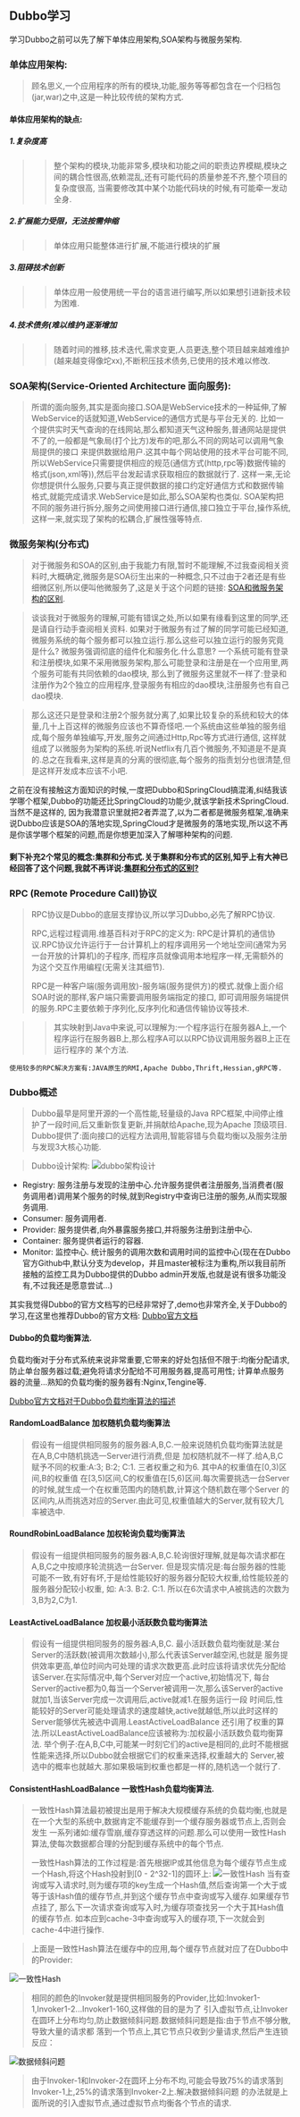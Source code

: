 ## Dubbo学习

学习Dubbo之前可以先了解下单体应用架构,SOA架构与微服务架构.

### 单体应用架构:
>顾名思义,一个应用程序的所有的模块,功能,服务等等都包含在一个归档包(jar,war)之中,这是一种比较传统的架构方式.

#### 单体应用架构的缺点:
##### 1.复杂度高
>>整个架构的模块,功能非常多,模块和功能之间的职责边界模糊,模块之间的耦合性很高,依赖混乱,还有可能代码的质量参差不齐,整个项目的复杂度很高,
>当需要修改其中某个功能代码块的时候,有可能牵一发动全身.

##### 2.扩展能力受限，无法按需伸缩
>> 单体应用只能整体进行扩展,不能进行模块的扩展

##### 3.阻碍技术创新
>> 单体应用一般使用统一平台的语言进行编写,所以如果想引进新技术较为困难.

##### 4.技术债务(难以维护)逐渐增加
>>随着时间的推移,技术迭代,需求变更,人员更迭,整个项目越来越难维护(越来越变得像坨xx),不断积压技术债务,已使用的技术难以修改.

### SOA架构(Service-Oriented Architecture 面向服务):
>所谓的面向服务,其实是面向接口.SOA是WebService技术的一种延伸,了解WebService的话就知道,WebService的通信方式是与平台无关的.
>比如一个提供实时天气查询的在线网站,那么都知道天气这种服务,普通网站是提供不了的,一般都是气象局(打个比方)发布的吧,那么不同的网站可以调用气象局提供的接口
>来提供数据给用户.这其中每个网站使用的技术平台可能不同,所以WebService只需要提供相应的规范(通信方式(http,rpc等)数据传输的格式(json,xml等)),然后平台发起请求获取相应的数据就行了.
>这样一来,无论你想提供什么服务,只要与真正提供数据的接口约定好通信方式和数据传输格式,就能完成请求.WebService是如此,那么SOA架构也类似.
>SOA架构把不同的服务进行拆分,服务之间使用接口进行通信,接口独立于平台,操作系统,这样一来,就实现了架构的松耦合,扩展性强等特点.

### 微服务架构(分布式)
>对于微服务和SOA的区别,由于我能力有限,暂时不能理解,不过我查阅相关资料时,大概确定,微服务是SOA衍生出来的一种概念,只不过由于2者还是有些细微区别,所以便叫他微服务了,这是关于这个问题的链接:
> [SOA和微服务架构的区别](https://www.zhihu.com/question/37808426).

>谈谈我对于微服务的理解,可能有错误之处,所以如果有缘看到这里的同学,还是请自行动手查阅相关资料.
如果对于微服务有过了解的同学可能已经知道,微服务系统的每个服务都可以独立运行.那么这些可以独立运行的服务究竟是什么?
微服务强调彻底的组件化和服务化.什么意思? 一个系统可能有登录和注册模块,如果不采用微服务架构,那么可能登录和注册是在一个应用里,两个服务可能有共同依赖的dao模块,
那么到了微服务这里就不一样了:登录和注册作为2个独立的应用程序,登录服务有相应的dao模块,注册服务也有自己dao模块.

>那么这还只是登录和注册2个服务就分离了,如果比较复杂的系统和较大的体量,几十上百这样的微服务应该也不算奇怪吧.一个系统由这些单独的服务组成,每个服务单独编写,开发,服务之间通过Http,Rpc等方式进行通信,
>这样就组成了以微服务为架构的系统.听说Netflix有几百个微服务,不知道是不是真的.总之在我看来,这样是真的分离的很彻底,每个服务的指责划分也很清楚,但是这样开发成本应该不小吧.

之前在没有接触这方面知识的时候,一度把Dubbo和SpringCloud搞混淆,纠结我该学哪个框架,Dubbo的功能还比SpringCloud的功能少,就该学新技术SpringCloud.当然不是这样的,
因为我潜意识里就把2者弄混了,以为二者都是微服务框架,准确来说Dubbo应该是SOA的落地实现,SpringCloud才是微服务的落地实现,所以这不再是你该学哪个框架的问题,而是你想更加深入了解哪种架构的问题.

#### 剩下补充2个常见的概念:集群和分布式.关于集群和分布式的区别,知乎上有大神已经回答了这个问题,我就不再详说:[集群和分布式的区别?](https://www.zhihu.com/question/20004877)

### RPC (Remote Procedure Call)协议
>RPC协议是Dubbo的底层支撑协议,所以学习Dubbo,必先了解RPC协议.
>
>RPC,远程过程调用.维基百科对于RPC的定义为:
>RPC是计算机的通信协议.RPC协议允许运行于一台计算机上的程序调用另一个地址空间(通常为另一台开放的计算机)的子程序,
>而程序员就像调用本地程序一样,无需额外的为这个交互作用编程(无需关注其细节).
>
>RPC是一种客户端(服务调用放)-服务端(服务提供方)的模式.就像上面介绍SOA时说的那样,客户端只需要调用服务端指定的接口,
>即可调用服务端提供的服务.RPC主要依赖于序列化,反序列化和通信传输协议等技术.

>>其实映射到Java中来说,可以理解为:一个程序运行在服务器A上,一个程序运行在服务器B上,那么程序A可以以RPC协议调用服务器B上正在运行程序的
>某个方法.

```
使用较多的RPC解决方案有:JAVA原生的RMI,Apache Dubbo,Thrift,Hessian,gRPC等.
```

### Dubbo概述
>Dubbo最早是阿里开源的一个高性能,轻量级的Java RPC框架,中间停止维护了一段时间,后又重新恢复更新,并捐献给Apache,现为Apache
>顶级项目.
>Dubbo提供了:面向接口的远程方法调用,智能容错与负载均衡以及服务注册与发现3大核心功能.

>Dubbo设计架构:
![dubbo架构设计](../img/dubbo架构图.png)
* Registry: 服务注册与发现的注册中心.允许服务提供者注册服务,当消费者(服务调用者)调用某个服务的时候,就到Registry中查询已注册的服务,从而实现服务调用.
* Consumer: 服务调用者.
* Provider: 服务提供者,向外暴露服务接口,并将服务注册到注册中心.
* Container: 服务提供者运行的容器.
* Monitor: 监控中心. 统计服务的调用次数和调用时间的监控中心(现在在Dubbo官方Github中,默认分支为develop，并且master被标注为重构,所以我目前所接触的监控工具为Dubbo提供的Dubbo admin开发版,也就是说有很多功能没有,不过我还是愿意尝试...)

其实我觉得Dubbo的官方文档写的已经非常好了,demo也非常齐全,关于Dubbo的学习,在这里也推荐Dubbo的官方文档:
[Dubbo官方文档](https://dubbo.apache.org/zh-cn/index.html)

#### Dubbo的负载均衡算法.

负载均衡对于分布式系统来说非常重要,它带来的好处包括但不限于:均衡分配请求,防止单台服务器过载;避免将请求分配给不可用服务器,提高可用性;
计算单点服务器的流量...熟知的负载均衡的服务器有:Nginx,Tengine等.

[Dubbo官方文档对于Dubbo负载均衡算法的描述](https://dubbo.apache.org/zh-cn/docs/source_code_guide/loadbalance.html)

#### RandomLoadBalance     加权随机负载均衡算法
>假设有一组提供相同服务的服务器:A,B,C.一般来说随机负载均衡算法就是在A,B,C中随机挑选一Server进行消费,但是
>加权随机就不一样了.给A,B,C赋予不同的权重:A:3; B:2; C:1. 三者权重之和为6. 其中A的权重值在[0,3)区间,B的权重值
>在[3,5)区间,C的权重值在[5,6)区间.每次需要挑选一台Server的时候,就生成一个在权重范围内的随机数,计算这个随机数在哪个Server
>的区间内,从而挑选对应的Server.由此可见,权重值越大的Server,就有较大几率被选中.

#### RoundRobinLoadBalance 加权轮询负载均衡算法
>假设有一组提供相同服务的服务器:A,B,C.轮询很好理解,就是每次请求都在A,B,C之中按顺序轮流挑选一台Server.
>但是现实情况是:每台服务器的性能可能不一致,有好有坏,于是给性能较好的服务器分配较大权重,给性能较差的服务器分配较小权重,
>如: A:3. B:2. C:1. 所以在6次请求中,A被挑选的次数为3,B为2,C为1.

#### LeastActiveLoadBalance 加权最小活跃数负载均衡算法
>假设有一组提供相同服务的服务器:A,B,C. 最小活跃数负载均衡就是:某台Server的活跃数(被调用次数越小),那么代表该Server越空闲,也就是
>服务提供效率更高,单位时间内可处理的请求次数更高.此时应该将请求优先分配给该Server.在实际情况中,每个Server对应一个active,初始情况下,
>每台Server的active都为0,每当一个Server被调用一次,那么该Server的active就加1,当该Server完成一次调用后,active就减1.在服务运行一段
>时间后,性能较好的Server可能处理请求的速度越快,active就越低,所以此时这样的Server能够优先被选中调用.LeastActiveLoadBalance
>还引用了权重的算法.所以LeastActiveLoadBalance应该被称为:加权最小活跃数负载均衡算法.
>举个例子:在A,B,C中,可能某一时刻它们的active是相同的,此时不能根据性能来选择,所以Dubbo就会根据它们的权重来选择,权重越大的
>Server,被选中的概率也就越大.那如果极端到权重也都是一样的,随机选一个就行了.

#### ConsistentHashLoadBalance 一致性Hash负载均衡算法.
>一致性Hash算法最初被提出是用于解决大规模缓存系统的负载均衡,也就是在一个大型的系统中,数据肯定不能缓存到一个缓存服务器或节点上,否则会发生
>一系列诸如:缓存雪崩,缓存穿透这样的问题.那么可以使用一致性Hash算法,使每次数据都合理的分配到缓存系统中的每个节点.
>
>一致性Hash算法的工作过程是:首先根据IP或其他信息为每个缓存节点生成一个Hash,将这个Hash投射到[0 - 2^32-1]的圆环上:
![一致性Hash](../img/一致性Hash1.png)
当有查询或写入请求时,则为缓存项的key生成一个Hash值,然后查询第一个大于或等于该Hash值的缓存节点,并到这个缓存节点中查询或写入缓存.如果缓存节点挂了,
>那么下一次请求查询或写入时,为缓存项查找另一个大于其Hash值的缓存节点.
>如本应到cache-3中查询或写入的缓存项,下一次就会到cache-4中进行操作.

>上面是一致性Hash算法在缓存中的应用,每个缓存节点就对应了在Dubbo中的Provider:

![一致性Hash](../img/一致性Hash2.png)

>相同的颜色的Invoker就是提供相同服务的Provider,比如:Invoker1-1,Invoker1-2...Invoker1-160,这样做的目的是为了
>引入虚拟节点,让Invoker在圆环上分布均匀,防止数据倾斜问题.数据倾斜问题是指:由于节点不够分散,导致大量的请求都
>落到一个节点上,其它节点只收到少量请求,然后产生连锁反应：

![数据倾斜问题](../img/数据倾斜问题.png)

>由于Invoker-1和Invoker-2在圆环上分布不均,可能会导致75%的请求落到Invoker-1上,25%的请求落到Invoker-2上.解决数据倾斜问题
的办法就是上面所说的引入虚拟节点,通过虚拟节点均衡各个节点的请求.


